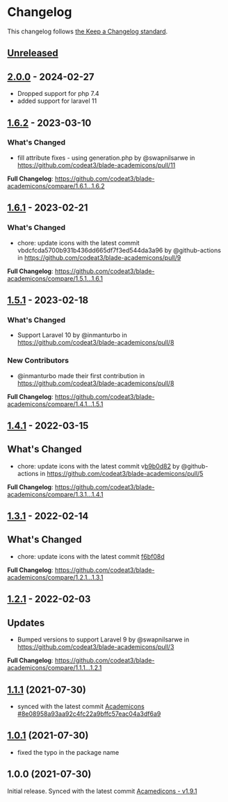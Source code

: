 # Changelog

This changelog follows [the Keep a Changelog standard](https://keepachangelog.com).

## [Unreleased](https://github.com/codeat3/blade-academicons/compare/2.0.0...HEAD)

## [2.0.0](https://github.com/codeat3/blade-academicons/compare/1.6.2...2.0.0) - 2024-02-27

* Dropped support for php 7.4
* added support for laravel 11

## [1.6.2](https://github.com/codeat3/blade-academicons/compare/1.6.1...1.6.2) - 2023-03-10

### What's Changed

- fill attribute fixes - using generation.php by @swapnilsarwe in https://github.com/codeat3/blade-academicons/pull/11

**Full Changelog**: https://github.com/codeat3/blade-academicons/compare/1.6.1...1.6.2

## [1.6.1](https://github.com/codeat3/blade-academicons/compare/1.5.1...1.6.1) - 2023-02-21

### What's Changed

- chore: update icons with the latest commit vbdcfcda5700b931b436dd665df7f3ed544da3a96 by @github-actions in https://github.com/codeat3/blade-academicons/pull/9

**Full Changelog**: https://github.com/codeat3/blade-academicons/compare/1.5.1...1.6.1

## [1.5.1](https://github.com/codeat3/blade-academicons/compare/1.4.1...1.5.1) - 2023-02-18

### What's Changed

- Support Laravel 10 by @inmanturbo in https://github.com/codeat3/blade-academicons/pull/8

### New Contributors

- @inmanturbo made their first contribution in https://github.com/codeat3/blade-academicons/pull/8

**Full Changelog**: https://github.com/codeat3/blade-academicons/compare/1.4.1...1.5.1

## [1.4.1](https://github.com/codeat3/blade-academicons/compare/1.3.1...1.4.1) - 2022-03-15

## What's Changed

- chore: update icons with the latest commit v[b9b0d82](https://github.com/jpswalsh/academicons/commit/b9b0d82c68b13f77fb35d4a3c0eb4bf0ae03f9bc) by @github-actions in https://github.com/codeat3/blade-academicons/pull/5

**Full Changelog**: https://github.com/codeat3/blade-academicons/compare/1.3.1...1.4.1

## [1.3.1](https://github.com/codeat3/blade-academicons/compare/1.2.1...1.3.1) - 2022-02-14

## What's Changed

- chore: update icons with the latest commit [f6bf08d](https://github.com/jpswalsh/academicons/commit/f6bf08dcbde54f77912a5c294854379336f819a9)

**Full Changelog**: https://github.com/codeat3/blade-academicons/compare/1.2.1...1.3.1

## [1.2.1](https://github.com/codeat3/blade-academicons/compare/1.1.1...1.2.1) - 2022-02-03

## Updates

- Bumped versions to support Laravel 9 by @swapnilsarwe in https://github.com/codeat3/blade-academicons/pull/3

**Full Changelog**: https://github.com/codeat3/blade-academicons/compare/1.1.1...1.2.1

## [1.1.1]((https://github.com/codeat3/blade-academicons/compare/1.0.1...1.1.1)) (2021-07-30)

- synced with the latest commit [Academicons #8e08958a93aa92c4fc22a9bffc57eac04a3df6a9](https://github.com/jpswalsh/academicons/commit/8e08958a93aa92c4fc22a9bffc57eac04a3df6a9)

## [1.0.1]((https://github.com/codeat3/blade-academicons/compare/1.0.0...1.0.1)) (2021-07-30)

- fixed the typo in the package name

## 1.0.0 (2021-07-30)

Initial release.
Synced with the latest commit [Acamedicons - v1.9.1](https://github.com/jpswalsh/academicons/releases/tag/v1.9.1)
